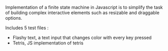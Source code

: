 Implementation of a finite state machine in Javascript is to simplify the task of building complex interactive elements such as resizable and draggable options.

Includes 5 test files : 

- Flashy text, a text input that changes color with every key pressed
- Tetris, JS implementation of tetris